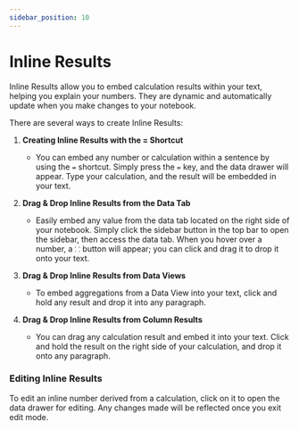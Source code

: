 ```yaml
---
sidebar_position: 10
---
```


# Inline Results

Inline Results allow you to embed calculation results within your text, helping you explain your numbers. They are dynamic and automatically update when you make changes to your notebook.

There are several ways to create Inline Results:

1. **Creating Inline Results with the = Shortcut**

   - You can embed any number or calculation within a sentence by using the `=` shortcut. Simply press the `=` key, and the data drawer will appear. Type your calculation, and the result will be embedded in your text.

2. **Drag & Drop Inline Results from the Data Tab**

   - Easily embed any value from the data tab located on the right side of your notebook. Simply click the sidebar button in the top bar to open the sidebar, then access the data tab. When you hover over a number, a `⸬` button will appear; you can click and drag it to drop it onto your text.

3. **Drag & Drop Inline Results from Data Views**

   - To embed aggregations from a Data View into your text, click and hold any result and drop it into any paragraph.

4. **Drag & Drop Inline Results from Column Results**

   - You can drag any calculation result and embed it into your text. Click and hold the result on the right side of your calculation, and drop it onto any paragraph.

### Editing Inline Results

To edit an inline number derived from a calculation, click on it to open the data drawer for editing. Any changes made will be reflected once you exit edit mode.

